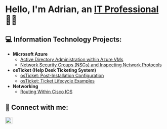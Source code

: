 <h1>Hello, I'm Adrian, an <a href="https://linkedin.com/in/adrianmandu">IT Professional</a>👨‍🔧</h1>

<h2>💻 Information Technology Projects:</h2>


- <b>Microsoft Azure</b>
  - [Active Directory Administration within Azure VMs](https://github.com/AdrianMan1/configure-ad)
  - [Network Security Groups (NSGs) and Inspecting Network Protocols](https://github.com/AdrianMan1/azure-network-protocols)
- <b>osTicket (Help Desk Ticketing System)</b>
  - [osTicket: Post-Installation Configuration](https://github.com/AdrianMan1/post-install-config)
  - [osTicket: Ticket Lifecycle Examples](https://github.com/AdrianMan1/ticket-lifecycle)
- <b>Networking</b>
  - [Routing Within Cisco IOS](https://google.com)

<h2>📡 Connect with me:</h2>

[<img align="left" alt="adrianmandu | Linkedin" width="22px" src="https://github.com/user-attachments/assets/206123d5-fc81-4435-978a-33d00d11672d" />][linkedin]

[linkedin]: https://linkedin.com/in/adrianmandu
